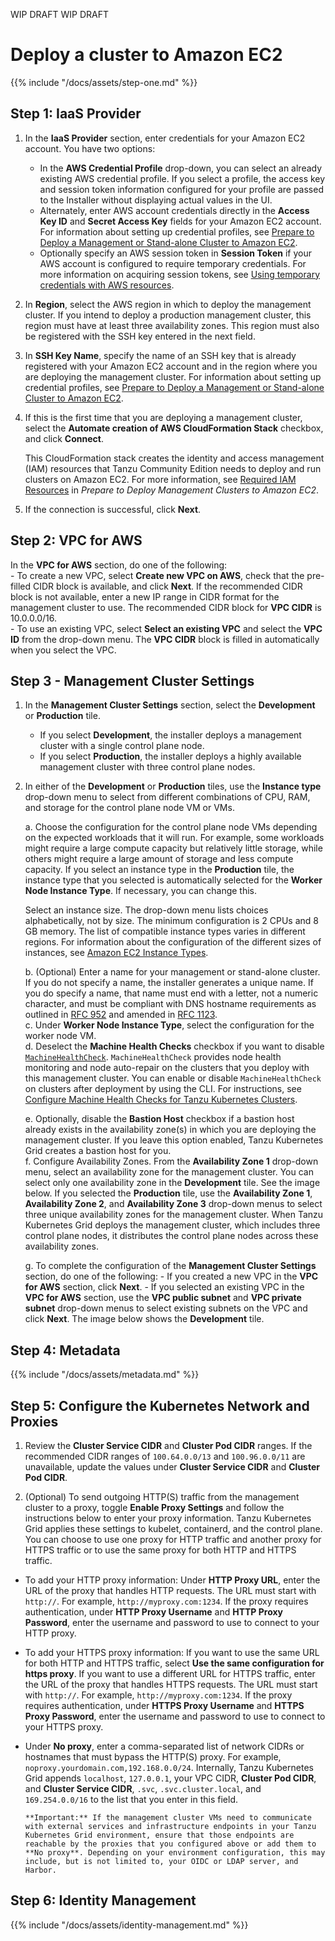 WIP DRAFT WIP DRAFT

# Deploy a cluster to Amazon EC2

{{% include "/docs/assets/step-one.md" %}}

## Step 1: IaaS Provider

1. In the **IaaS Provider** section, enter credentials for your Amazon EC2 account. You have two options:  
    - In the **AWS Credential Profile** drop-down, you can select an already existing AWS credential profile. If you select a profile, the access key and session token information configured for your profile are passed to the Installer without displaying actual values in the UI. 
    - Alternately, enter AWS account credentials directly in the **Access Key ID** and **Secret Access Key** fields for your Amazon EC2 account. For information about setting up credential profiles, see [Prepare to Deploy a Management or Stand-alone Cluster to Amazon EC2](aws.md#profiles).  
    - Optionally specify an AWS session token in **Session Token** if your AWS account is configured to require temporary credentials. For more information on acquiring session tokens, see [Using temporary credentials with AWS resources](https://docs.aws.amazon.com/IAM/latest/UserGuide/id_credentials_temp_use-resources.html).  
2. In **Region**, select the AWS region in which to deploy the management cluster. If you intend to deploy a        production management cluster, this region must have at least three availability zones. This region must also be registered with the SSH key entered in the next field.  
3. In **SSH Key Name**, specify the name of an SSH key that is already registered with your Amazon EC2 account and in the region where you are deploying the management cluster. For information about setting up credential profiles, see [Prepare to Deploy a Management or Stand-alone Cluster to Amazon EC2](aws.md#profiles).  
4. If this is the first time that you are deploying a management cluster, select the **Automate creation of AWS CloudFormation Stack** checkbox, and click **Connect**.  

   This CloudFormation stack creates the identity and access management (IAM) resources that Tanzu Community Edition needs to deploy and run clusters on Amazon EC2. For more information, see [Required IAM Resources](aws.md#iam-permissions) in _Prepare to Deploy Management Clusters to Amazon EC2_.

<!--   **IMPORTANT:** The **Automate creation of AWS CloudFormation Stack** checkbox replaces the `clusterawsadm` command line utility that existed in Tanzu Kubernetes Grid v1.1.x and earlier. For existing management and Tanzu Kubernetes clusters initially deployed with v1.1.x or earlier, continue to use the CloudFormation stack that was created by running the `clusterawsadm alpha bootstrap create-stack` command.-->

<!--![Configure the connection to AWS](../images/connect-to-aws.png)-->
5. If the connection is successful, click **Next**.

## Step 2: VPC for AWS
In the **VPC for AWS** section, do one of the following:  
    - To create a new VPC, select **Create new VPC on AWS**, check that the pre-filled CIDR block is available, and click **Next**. If the recommended CIDR block is not available, enter a new IP range in CIDR format for the management cluster to use. The recommended CIDR block for **VPC CIDR** is 10.0.0.0/16.  
    - To use an existing VPC, select **Select an existing VPC** and select the **VPC ID** from the drop-down menu. The **VPC CIDR** block is filled in automatically when you select the VPC.

<!--![Create a new VPC](../images/aws-new-vpc.png)
![Use and existing VPC](../images/aws-existing-vpc.png)-->

## Step 3 - Management Cluster Settings

1. In the **Management Cluster Settings** section, select the **Development** or **Production** tile.

   - If you select **Development**, the installer deploys a management cluster with a single control plane node.
   - If you select **Production**, the installer deploys a highly available management cluster with three control plane nodes.

1. In either of the **Development** or **Production** tiles, use the **Instance type** drop-down menu to select from different combinations of CPU, RAM, and storage for the control plane node VM or VMs.

    a. Choose the configuration for the control plane node VMs depending on the expected workloads that it will run. For example, some workloads might require a large compute capacity but relatively little storage, while others might require a large amount of storage and less compute capacity. If you select an instance type in the **Production** tile, the instance type that you selected is automatically selected for the **Worker Node Instance Type**. If necessary, you can change this.
    <!--If you plan on registering the management cluster with Tanzu Mission Control, ensure that your Tanzu Kubernetes clusters meet the requirements listed in [Requirements for Registering a Tanzu Kubernetes Cluster with Tanzu Mission Control](https://docs.vmware.com/en/VMware-Tanzu-Mission-Control/services/tanzumc-concepts/GUID-3AE5F733-7FA7-4B34-8935-C25D41D15EF9.html) in the Tanzu Mission Control documentation.
    - **vSphere**: Select a size from the predefined CPU, memory, and storage configurations. The minimum configuration is 2 CPUs and 4 GB memory. -->
    Select an instance size. The drop-down menu lists choices alphabetically, not by size. The minimum configuration is 2 CPUs and 8 GB memory. The list of compatible instance types varies in different regions. For information about the configuration of the different sizes of instances, see [Amazon EC2 Instance Types](https://aws.amazon.com/ec2/instance-types/).
    <!--![Select the control plane node configuration](../images/configure-control-plane.png)-->
    b. (Optional) Enter a name for your management or stand-alone cluster. If you do not specify a name, the installer generates a unique name. If you do specify a name, that name must end with a letter, not a numeric character, and must be compliant with DNS hostname requirements as outlined in [RFC 952](https://tools.ietf.org/html/rfc952) and amended in [RFC 1123](https://tools.ietf.org/html/rfc1123).  
    c. Under **Worker Node Instance Type**, select the configuration for the worker node VM.  
    d. Deselect the **Machine Health Checks** checkbox if you want to
    disable [`MachineHealthCheck`](https://cluster-api.sigs.k8s.io/developer/architecture/controllers/machine-health-check.html#machinehealthcheck). `MachineHealthCheck` provides node health monitoring and node auto-repair on the clusters that you deploy with this management cluster. You can enable or disable `MachineHealthCheck` on clusters after deployment by using the CLI. For instructions, see [Configure Machine Health Checks for Tanzu Kubernetes Clusters](../cluster-lifecycle/configure-health-checks.md).  
    <!--1. **(vSphere Only)** Under **Control Plane Endpoint**, enter a static virtual IP address or FQDN for API requests to the management cluster.

    Ensure that this IP address is not in your DHCP range, but is in the same subnet as the DHCP range. If you mapped an FQDN to the VIP address, you can specify the FQDN instead of the VIP address. For more information, see [Static VIPs and Load Balancers for vSphere](vsphere.md#load-balancer).

    ![Select the cluster configuration](../images/configure-cluster.png)-->
    e. Optionally, disable the **Bastion Host** checkbox if a bastion host already exists in the availability zone(s) in which you are deploying the management cluster.  If you leave this option enabled, Tanzu Kubernetes Grid creates a bastion host for you.  
    f. Configure Availability Zones. From the **Availability Zone 1** drop-down menu, select an availability zone for the management cluster. You can select only one availability zone in the **Development** tile. See the image below. If you selected the **Production** tile, use the **Availability Zone 1**, **Availability Zone 2**, and **Availability Zone 3** drop-down menus to select three unique availability zones for the management cluster. When Tanzu Kubernetes Grid deploys the management cluster, which includes three control plane nodes, it distributes the control plane nodes across these availability zones.  
    <!--![Configure the cluster](../images/aws-az.png)-->        
    g. To complete the configuration of the **Management Cluster Settings** section, do one of the following:
            - If you created a new VPC in the **VPC for AWS** section, click **Next**.
            - If you selected an existing VPC in the **VPC for AWS** section, use the **VPC public subnet** and **VPC private subnet** drop-down menus to select existing subnets on the VPC and click **Next**. The image below shows the **Development** tile.

<!--![Set the VPC subnets](../images/aws-subnets.png)-->

## Step 4: Metadata
{{% include "/docs/assets/metadata.md" %}}


## Step 5: Configure the Kubernetes Network and Proxies
<!-- note to self: right now I can't figure a good way to turn this into an include that could be reused across amazon and vsphere as there is too much mixed up information about both in it, so it will be added manually to each and cleaned up appropriately - so this will need to be copied into both vsphere and amazon topics-->

1.  Review the **Cluster Service CIDR** and **Cluster Pod CIDR** ranges. If the recommended CIDR ranges of `100.64.0.0/13` and `100.96.0.0/11` are unavailable, update the values under **Cluster Service CIDR** and **Cluster Pod CIDR**.  

<!--![Configure the Kubernetes service network](../images/install-v-6k8snet.png) -->   

2. (Optional) To send outgoing HTTP(S) traffic from the management cluster to a proxy, toggle **Enable Proxy Settings** and follow the instructions below to enter your proxy information. Tanzu Kubernetes Grid applies these settings to kubelet, containerd, and the control plane. You can choose to use one proxy for HTTP traffic and another proxy for HTTPS traffic or to use the same proxy for both HTTP and HTTPS traffic.  

- To add your HTTP proxy information: Under **HTTP Proxy URL**, enter the URL of the proxy that handles HTTP requests. The URL must start with `http://`. For example, `http://myproxy.com:1234`.  If the proxy requires authentication, under **HTTP Proxy Username** and **HTTP Proxy Password**, enter the username and password to use to connect to your HTTP proxy.

- To add your HTTPS proxy information: If you want to use the same URL for both HTTP and HTTPS traffic, select **Use the same configuration for https proxy**.  If you want to use a different URL for HTTPS traffic, enter the URL of the proxy that handles HTTPS requests. The URL must start with `http://`. For example, `http://myproxy.com:1234`. If the proxy requires authentication, under **HTTPS Proxy Username** and **HTTPS Proxy Password**, enter the username and password to use to connect to your HTTPS proxy.

- Under **No proxy**, enter a comma-separated list of network CIDRs or hostnames that must bypass the HTTP(S) proxy. For example, `noproxy.yourdomain.com,192.168.0.0/24`. Internally, Tanzu Kubernetes Grid appends `localhost`, `127.0.0.1`, your VPC CIDR, **Cluster Pod CIDR**, and **Cluster Service CIDR**, `.svc`, `.svc.cluster.local`, and `169.254.0.0/16` to the list that you enter in this field.
      

      **Important:** If the management cluster VMs need to communicate with external services and infrastructure endpoints in your Tanzu Kubernetes Grid environment, ensure that those endpoints are reachable by the proxies that you configured above or add them to **No proxy**. Depending on your environment configuration, this may include, but is not limited to, your OIDC or LDAP server, and Harbor.

## Step 6: Identity Management
{{% include "/docs/assets/identity-management.md" %}}


